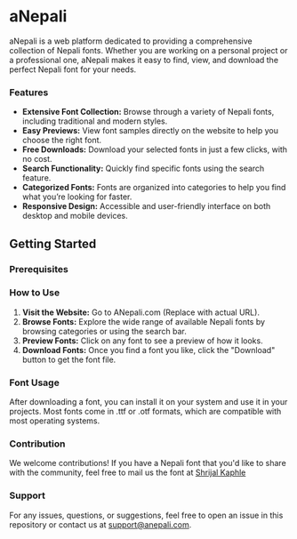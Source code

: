 # aNepali

aNepali is a web platform dedicated to providing a comprehensive collection of Nepali fonts. Whether you are working on a personal project or a professional one, aNepali makes it easy to find, view, and download the perfect Nepali font for your needs.

### Features
- **Extensive Font Collection:** Browse through a variety of Nepali fonts, including traditional and modern styles.
- **Easy Previews:** View font samples directly on the website to help you choose the right font.
- **Free Downloads:** Download your selected fonts in just a few clicks, with no cost.
- **Search Functionality:** Quickly find specific fonts using the search feature.
- **Categorized Fonts:** Fonts are organized into categories to help you find what you’re looking for faster.
- **Responsive Design:** Accessible and user-friendly interface on both desktop and mobile devices.

## Getting Started

### Prerequisites

### How to Use

1. **Visit the Website:** Go to ANepali.com (Replace with actual URL).
2. **Browse Fonts:** Explore the wide range of available Nepali fonts by browsing categories or using the search bar.
3. **Preview Fonts:** Click on any font to see a preview of how it looks.
4. **Download Fonts:** Once you find a font you like, click the "Download" button to get the font file.


### Font Usage

After downloading a font, you can install it on your system and use it in your projects. Most fonts come in .ttf or .otf formats, which are compatible with most operating systems.

### Contribution

We welcome contributions! If you have a Nepali font that you'd like to share with the community, feel free to mail us the font at [Shrijal Kaphle](mailto:info@shrijalkaphle.com.np)


### Support
For any issues, questions, or suggestions, feel free to open an issue in this repository or contact us at support@anepali.com.